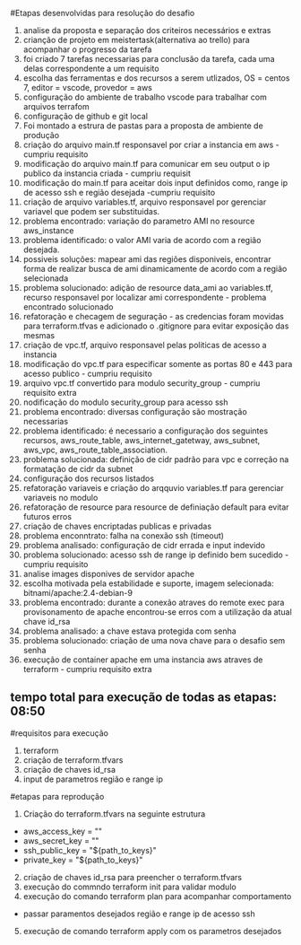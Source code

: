 #Etapas desenvolvidas para resolução do desafio
1. analise da proposta e separação dos criteiros necessários e extras
2. crianção de projeto em meistertask(alternativa ao trello) para acompanhar o progresso da tarefa
3. foi criado 7 tarefas necessarias para conclusão da tarefa, cada uma delas correspondente a um requisito
4. escolha das ferramentas e dos recursos a serem utlizados, OS = centos 7, editor = vscode, provedor = aws
5. configuração do ambiente de trabalho vscode para trabalhar com arquivos terrafom
6. configuração de github e git local
7. Foi montado a estrura de pastas para a proposta de ambiente de produção
8. criação do arquivo main.tf responsavel por criar a instancia em aws - cumpriu requisito
9. modificação do arquivo main.tf para comunicar em seu output o ip publico da instancia criada - cumpriu requisit
10. modificação do main.tf para aceitar dois input definidos como, range ip de acesso ssh e região desejada -cumpriu requisito
11. criação de arquivo variables.tf, arquivo responsavel por gerenciar variavel que podem ser substituidas.
12. problema encontrado: variação do parametro AMI no resource aws_instance
13. problema identificado: o valor AMI varia de acordo com a região desejada.
14. possiveis soluções: mapear ami das regiões disponiveis, encontrar forma de realizar busca de ami dinamicamente de acordo com a região selecionada 
15. problema solucionado: adição de resource data_ami ao variables.tf, recurso responsavel por localizar ami correspondente - problema encontrado solucionado
16. refatoração e checagem de seguração - as credencias foram movidas para terraform.tfvas e adicionado o .gitignore para evitar exposição das mesmas
17. criação de vpc.tf, arquivo responsavel pelas politicas de acesso a instancia
18. modificação do vpc.tf para especificar somente as portas 80 e 443 para acesso publico - cumpriu requisito
19. arquivo vpc.tf convertido para modulo security_group - cumpriu requisito extra
20. nodificação do modulo security_group para acesso ssh 
21. problema encontrado: diversas configuração são mostração necessarias
22. problema identificado: é necessario a configuração dos seguintes recursos, aws_route_table, aws_internet_gatetway, aws_subnet, aws_vpc, aws_route_table_association.
23. problema solucionada: definição de cidr padrão para vpc e correção na formatação de cidr da subnet
24. configuração dos recursos listados
25. refatoração variaveis e criação do arqquvio variables.tf para gerenciar variaveis no modulo
26. refatoração de resource para resource de definiação default para evitar futuros erros
27. criação de chaves encriptadas publicas e privadas
28. problema enconntrato: falha na conexão ssh (timeout)
29. problema analisado: configuração de cidr errada e input indevido
30. problema solucionado: acesso ssh de range ip definido bem sucedido - cumpriu requisito
31. analise images disponives de servidor apache
32. escolha motivada pela estabilidade e suporte, imagem selecionada: bitnami/apache:2.4-debian-9
33. problema encontrado: durante a conexão atraves do remote exec para provisonamento de apache encontrou-se erros com a utilização da atual chave id_rsa
34. problema analisado: a chave estava protegida com senha
35. problema solucionado: criação de uma nova chave para o desafio sem senha
36. execução de container apache em uma instancia aws atraves de terraform - cumpriu requisito extra

## tempo total para execução de todas as etapas: 08:50

#requisitos para execução
1. terraform
2. criação de terraform.tfvars
3. criação de chaves id_rsa
4. input de parametros região e range ip 

#etapas para reprodução
1. Criação do terraform.tfvars na seguinte estrutura 
 - aws_access_key = ""
 - aws_secret_key = ""
 - ssh_public_key = "${path_to_keys}"
 - private_key = "${path_to_keys}"
2. criação de chaves id_rsa para preencher o terraform.tfvars
3. execução do commndo terraform init para validar modulo
4. execução do comando terraform plan para acompanhar comportamento
 - passar paramentos desejados região e range ip de acesso ssh
5. execução de comando terraform apply com os parametros desejados
